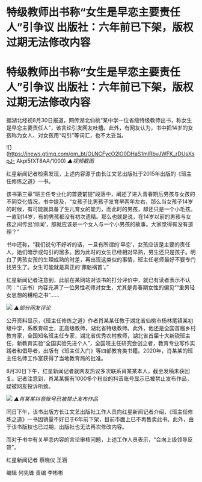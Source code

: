 # 特级教师出书称“女生是早恋主要责任人”引争议 出版社：六年前已下架，版权过期无法修改内容

# 特级教师出书称“女生是早恋主要责任人”引争议 出版社：六年前已下架，版权过期无法修改内容

据湖北经视8月30日报道，网传湖北仙桃“某中学一位省级特级教师出书，称女生是早恋主要责任人”，该言论引发网友吐槽。此外，有网友认为，书中把14岁的女孩称为女人、对女孩用“勾引”等词汇，也不太妥当。

![](https://inews.gtimg.com/om_bt/OLNCFycO2lO0DHaS1mIRbvJWFK_rDUsXspJ-
Akpi5fXT8AA/1000) _▲视频截图_

红星新闻记者检索发现，上述内容源于由长江文艺出版社于2015年出版的《班主任修炼之道》一书。

该书第三章“班主任专业化的首要前提”段落中，阐述了进入青春期后男孩与女孩的不同变化情况。书中提及，“女孩子比男孩子发育早两年左右，那么当女孩子14岁的时候，有可能就具备了生儿育女的能力，而此时的男孩，却还只是一个小毛孩。一直到14岁，有的男孩都没有初次遗精。那么也就是说，在14岁以前的男孩与女孩之间传出‘绯闻’，那就应该是一个女人与一个小男孩的故事。大家觉得有没有道理？”

书中还称，“我们说句不好听的话，一旦有所谓的‘早恋’，女孩应该是主要的责任人，她们暗示或勾引的居多。因为此时的女生已经相对早熟，男生还只是孩子。明白了男孩女孩的生理成熟的时差，再出现这类似的事情，班主任老师最好不要专门找男生了。女生可能就是真正的‘罪魁祸首’。”

红星新闻记者注意到，此前在某网站对该书的打分评价中，就已有读者表示不认同：“（该书）内容充满了一位男性老师对女生，尤其是青春期女性的偏见”“重男轻女思想的糟粕之书”……

![](https://inews.gtimg.com/om_bt/OgsOeB50x0CQRWzuq3Qu2udiVYvPTaw1Uf_fHJwlRD5fQAA/1000)
_▲部分网友评论_

公开资料显示，《班主任修炼之道》作者肖某某任教于湖北省仙桃市杨林尾镇某初级中学，系教育硕士，正高级教师，湖北省特级教师。此外，他还是全国首届乡村教育家，全国知名班主任专家，湖北省优秀农村教师，湖北省首届十大新锐班主任，新教育实验“全国实验先进个人”，全国班主任研究会创立者，教育专业写作实践者和倡导者，出版有《班主任入门》等四部教育类书籍。2020年，肖某某的班主任名师工作室获得了当地教育局的批准。

8月30日下午，红星新闻记者就网友热议多次联系肖某某本人，截至发稿未获回复。记者注意到，肖某某拥有1000多个粉丝的抖音账号显示已被禁止发布作品，疑被网友投诉所致。

![](https://inews.gtimg.com/om_bt/Omcq-f4aD2MK8pi2jc1mTUoKsTNTcRfEo-v0u7w0cuKYEAA/1000)
_▲肖某某抖音账号已被禁止发布作品_

同日下午，该书出版方长江文艺出版社工作人员向红星新闻记者介绍，《班主任修炼之道》一书因销量不好已于6年前下架，目前市面上已不再售卖此书。此外，由于该书版权也已过期，出版社也无法再次修改内容。

而对于书中有关早恋内容的言论审核问题，上述工作人员表示，“会向上级领导反馈”。

红星新闻记者 蔡晓仪 王涵

编辑 何先锋 责编 李彬彬

